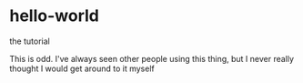 # hello-world
the tutorial

This is odd. I've always seen other people using this thing, but I never really thought I would get around to it myself

